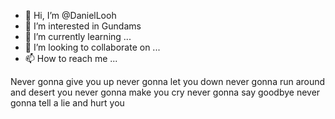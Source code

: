 - 👋 Hi, I’m @DanielLooh
- 👀 I’m interested in Gundams
- 🌱 I’m currently learning ...
- 💞️ I’m looking to collaborate on ...
- 📫 How to reach me ...




Never gonna give you up never gonna let you down never gonna run around and desert you never gonna make you cry never gonna say goodbye never gonna tell a lie and hurt you

<!---
DanielLooh/DanielLooh is a ✨ special ✨ repository because its `README.md` (this file) appears on your GitHub profile.
You can click the Preview link to take a look at your changes.
--->
